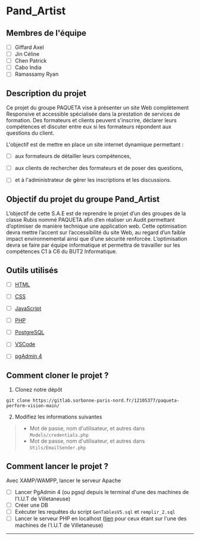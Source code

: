 # Pand_Artist


## Membres de l'équipe

- [ ] Giffard Axel
- [ ] Jin Céline
- [ ] Chen Patrick
- [ ] Cabo India
- [ ] Ramassamy Ryan

## Description du projet

Ce projet du groupe PAQUETA vise à présenter un site Web complètement Responsive et accessible spécialisée dans la prestation de services de formation. Des formateurs et clients peuvent s'inscrire, déclarer leurs compétences et discuter entre eux si les formateurs répondent aux questions du client.

L'objectif est de mettre en place un site internet dynamique permettant : 
- [ ] aux formateurs de détailler leurs compétences, 
- [ ] aux clients de rechercher des formateurs et de poser des questions, 
- [ ] et à l'administrateur de gérer les inscriptions et les discussions.


## Objectif du projet du groupe Pand_Artist

L’objectif de cette S.A.E est de reprendre le projet d’un des groupes de la classe Rubis nommé PAQUETA afin d’en réaliser un Audit permettant d’optimiser de manière technique une application web.
Cette optimisation devra mettre l’accent sur l’accessibilité du site Web, au regard d’un faible impact environnemental ainsi que d’une sécurité renforcée. L’optimisation devra se faire par équipe informatique et permettra de travailler sur les compétences C1 à C6 du BUT2 Informatique.


## Outils utilisés

- [ ] [HTML](https://developer.mozilla.org/fr/docs/Web/HTML)
- [ ] [CSS](https://developer.mozilla.org/fr/docs/Web/CSS)
- [ ] [JavaScript](https://developer.mozilla.org/fr/docs/Web/JavaScript)
- [ ] [PHP](https://www.php.net/manual/fr/intro-whatis.php)
- [ ] [PostgreSQL](https://www.postgresql.org/https://www.postgresql.org/)
- [ ] [VSCode](https://code.visualstudio.com/)
- [ ] [pgAdmin 4](https://www.pgadmin.org/download/)


## Comment cloner le projet ?


1. Clonez notre dépôt
```
git clone https://gitlab.sorbonne-paris-nord.fr/12105377/paqueta-perform-vision-main/

```

2. Modifiez les informations suivantes 

> - Mot de passe, nom d'utilisateur, et autres dans `Models/credentials.php`
> - Mot de passe, nom d'utilisateur, et autres dans `Utils/EmailSender.php`



## Comment lancer le projet ?

Avec XAMP/WAMPP, lancer le serveur Apache

- [ ] Lancer PgAdmin 4 (ou pgsql depuis le terminal d'une des machines de l'I.U.T de Villetaneuse)
- [ ] Créer une DB
- [ ] Exécuter les requêtes du script `GenTablesV5.sql` et `remplir_2.sql`
- [ ] Lancer le serveur PHP en localhost ([lien](https://localhost/~NOM_ETUDIANT/index.php/) pour ceux étant sur l'une des machines de l'I.U.T de Villetaneuse)

***


